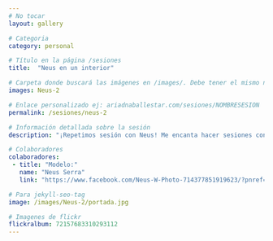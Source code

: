 ```yaml
---
# No tocar
layout: gallery

# Categoria
category: personal

# Título en la página /sesiones
title:  "Neus en un interior"

# Carpeta donde buscará las imágenes en /images/. Debe tener el mismo nombre y sin espacios
images: Neus-2

# Enlace personalizado ej: ariadnaballestar.com/sesiones/NOMBRESESION
permalink: /sesiones/neus-2

# Información detallada sobre la sesión
description: "¡Repetimos sesión con Neus! Me encanta hacer sesiones con ella, todo es muy cómodo y fluido. Estuvimos en un pequeño interior precioso y muy bien iluminado al que le sacamos el máximo partido. Espero que os guste."

# Colaboradores
colaboradores:
 - title: "Modelo:"
   name: "Neus Serra"
   link: "https://www.facebook.com/Neus-W-Photo-714377851919623/?pnref=lhc"

# Para jekyll-seo-tag
image: /images/Neus-2/portada.jpg

# Imagenes de flickr
flickralbum: 72157683310293112
---
```

